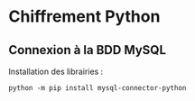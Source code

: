 # Chiffrement Python

## Connexion à la BDD MySQL

Installation des librairies : 

```shell
python -m pip install mysql-connector-python
```
